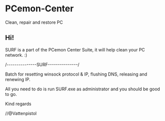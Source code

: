 # PCemon-Center
Clean, repair and restore PC

Hi!
---

SURF is a part of the PCemon Center Suite, it will help clean your PC network. :)


/---------------SURF---------------/

Batch for resetting winsock protocol & IP, flushing DNS, releasing and renewing IP.


All you need to do is run SURF.exe as administrator and you should be good to go.


Kind regards

//@Vattenpistol
